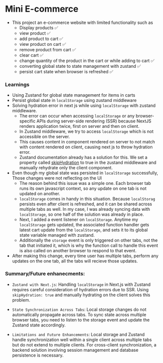 # Mini E-commerce

- This project an e-commerce website with limited functionality such as
  - Display products ✅
  - view product ✅
  - add product to cart ✅
  - view product on cart ✅
  - remove product from cart ✅
  - clear cart ✅
  - change quantity of the product in the cart or while adding to cart ✅
  - converting global state to state management with zustand ✅
  - persist cart state when browser is refreshed ✅

### Learnings

- Using Zustand for global state management for items in carts
- Persist global state in `localStorage` using zustand middleware
- Solving hydration error in next js while using `localStorage` with zustand middleware.
  - The error can occur when accessing `localStorage` or any browser-specific APIs during server-side rendering (SSR) because NextJS renders application twice, first on server and then on client.
  - In Zustand middleware, we try to access `localStorage` which is not accessible on the server.
  - This causes content in component rendered on server to not match with content rendered on client,
    causing next js to throw hydration error.
  - Zustand documentation already has a solution for this. We set a property called [skipHydration](https://docs.pmnd.rs/zustand/integrations/persisting-store-data#skiphydration) to true
    in the zustand middleware and manually rehydrate only the client component.
- Even though my global state was persisted in `localStorage` successfully, Those changes were not reflecting on the UI
  - The reason behind this issue was a simple one. Each browser tab runs its own javascript context, so any update on one tab is not updated on another.
  - `localStorage` comes in handy in this situation. Because `localStorag` persists even after client is refreshed, and it can be shared across multiple tabs as well. In my case, I was already syncing data with `localStorage`, so one half of the solution was already in place.
  - Next, I added a event listener on `localStorage`. Anytime my `localStorage` gets updated, the associated function handler gets latest cart update from the `localStorage`, and sets it to its global state variable managed with zustand.
  - Additionally the `storage` event is only triggered on other tabs, not the tab that initiated it, which is why the function call to handle this event is also called on another browser to respond to that event.
- After making this change, every time user has multiple tabs, perform any updates on the one tab, all the tabs will recieve those updates.

### Summary/Future enhanecments:

- `Zustand with Next.js`: Handling `localStorage` in Next.js with Zustand requires careful consideration of hydration errors due to SSR. Using `skipHydration: true` and manually hydrating on the client solves this problem.

- `State Synchronization Across Tabs`: Local storage changes do not automatically propagate across tabs. To sync state across multiple browser tabs, you need to listen to the storage event and update the Zustand state accordingly.

- `Limitations and Future Enhancements`: Local storage and Zustand handle synchronization well within a single client across multiple tabs but do not extend to multiple clients. For cross-client synchronization, a backend solution involving session management and database persistence is necessary.
